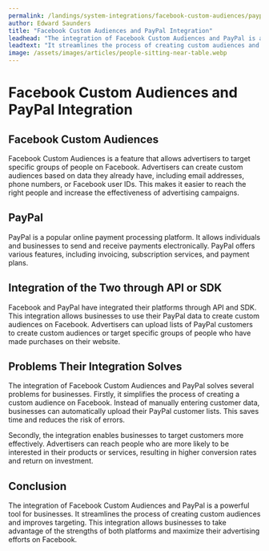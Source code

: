 ```yaml
---
permalink: /landings/system-integrations/facebook-custom-audiences/paypal
author: Edward Saunders
title: "Facebook Custom Audiences and PayPal Integration"
leadhead: "The integration of Facebook Custom Audiences and PayPal is a powerful tool for businesses"
leadtext: "It streamlines the process of creating custom audiences and improves targeting. This integration allows businesses to take advantage of the strengths of both platforms and maximize their advertising efforts on Facebook."
image: /assets/images/articles/people-sitting-near-table.webp
---
```

<div class="arttext">  <h1>Facebook Custom Audiences and PayPal Integration</h1>
  
  <h2>Facebook Custom Audiences</h2>

  <p>Facebook Custom Audiences is a feature that allows advertisers to target specific groups of people on Facebook. Advertisers can create custom audiences based on data they already have, including email addresses, phone numbers, or Facebook user IDs. This makes it easier to reach the right people and increase the effectiveness of advertising campaigns.</p>

  <h2>PayPal</h2>

  <p>PayPal is a popular online payment processing platform. It allows individuals and businesses to send and receive payments electronically. PayPal offers various features, including invoicing, subscription services, and payment plans.</p>

  <h2>Integration of the Two through API or SDK</h2>

  <p>Facebook and PayPal have integrated their platforms through API and SDK. This integration allows businesses to use their PayPal data to create custom audiences on Facebook. Advertisers can upload lists of PayPal customers to create custom audiences or target specific groups of people who have made purchases on their website.</p>

  <h2>Problems Their Integration Solves</h2>

  <p>The integration of Facebook Custom Audiences and PayPal solves several problems for businesses. Firstly, it simplifies the process of creating a custom audience on Facebook. Instead of manually entering customer data, businesses can automatically upload their PayPal customer lists. This saves time and reduces the risk of errors.</p>

  <p>Secondly, the integration enables businesses to target customers more effectively. Advertisers can reach people who are more likely to be interested in their products or services, resulting in higher conversion rates and return on investment.</p>

  <h2>Conclusion</h2>

  <p>The integration of Facebook Custom Audiences and PayPal is a powerful tool for businesses. It streamlines the process of creating custom audiences and improves targeting. This integration allows businesses to take advantage of the strengths of both platforms and maximize their advertising efforts on Facebook.</p>

</div>